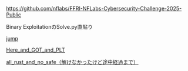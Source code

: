 https://github.com/nflabs/FFRI-NFLabs-Cybersecurity-Challenge-2025-Public

Binary ExploitationのSolve.py直貼り

[jump](./pwn/jump/solve.py)

[Here_and_GOT_and_PLT](./pwn/Here_and_GOT_and_PLT/solve.py)

[all_rust_and_no_safe（解けなかったけど途中経過まで）](./pwn/all_rust_and_no_safe/solve.py)
